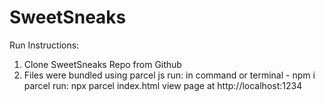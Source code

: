 # SweetSneaks
Run Instructions: 

1. Clone SweetSneaks Repo from Github
2. Files were bundled using parcel js
run: in command or terminal - npm i parcel
run: npx parcel index.html
view page at http://localhost:1234
